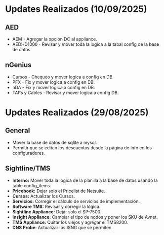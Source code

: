 
# Updates Realizados (10/09/2025)
## AED

- AEM - Agregar la opcion DC al appliance.
- AEDHD1000 - Revisar y mover toda la logica a la tabal config de la base de datos.

## nGenius

- Cursos - Chequeo y mover logica a config en DB.
- PFX - Fix y mover logica a config en DB.
- nDA - Fix y mover logica a config en DB.
- TAPs y Cables - Revisar y mover logica a config DB.

# Updates Realizados (29/08/2025)
## General

- Mover la base de datos de sqlite a mysql.
- Permitir que se editen los descuentos desde la página de Info en los configuradores.

## Sightline/TMS

- **Interno:** Mover toda la lógica de la planilla a la base de datos usando la table config_items.
- **Pricebook:** Dejar solo el Pricelist de Netsuite.
- **Cursos:** Actualizar los Cursos.
- **Servicios:** Corregir el cálculo de servicios de implementación.
- **Software TMS:** Revisar y corregir la lógica.
- **Sightline Appliance:** Dejar solo el SP-7500.
- **Insight Appliance:** Cambiar el tipo de nodos y poner los SKU de Avnet.
- **TMS Appliance:** Quitar los viejos y agregar el TMS8200.
- **DNS Probe:** Actualizar los ISNG que se permiten.
